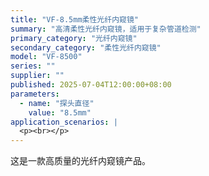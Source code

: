 ```yaml
---
title: "VF-8.5mm柔性光纤内窥镜"
summary: "高清柔性光纤内窥镜，适用于复杂管道检测"
primary_category: "光纤内窥镜"
secondary_category: "柔性光纤内窥镜"
model: "VF-8500"
series: ""
supplier: ""
published: 2025-07-04T12:00:00+08:00
parameters:
  - name: "探头直径"
    value: "8.5mm"
application_scenarios: |
  <p><br></p>
---
```


<p>这是一款高质量的光纤内窥镜产品。</p>